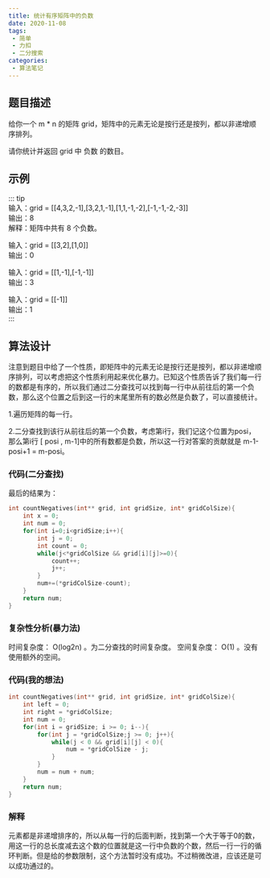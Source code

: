 ```yaml
---
title: 统计有序矩阵中的负数
date: 2020-11-08
tags:
 - 简单
 - 力扣
 - 二分搜索
categories:
 - 算法笔记
---
```



## 题目描述
给你一个 m * n 的矩阵 grid，矩阵中的元素无论是按行还是按列，都以非递增顺序排列。   

请你统计并返回 grid 中 负数 的数目。

## 示例
::: tip      
输入：grid = [[4,3,2,-1],[3,2,1,-1],[1,1,-1,-2],[-1,-1,-2,-3]]  
输出：8  
解释：矩阵中共有 8 个负数。  
 
输入：grid = [[3,2],[1,0]]  
输出：0  

输入：grid = [[1,-1],[-1,-1]]  
输出：3  

输入：grid = [[-1]]  
输出：1  
:::


## 算法设计
注意到题目中给了一个性质，即矩阵中的元素无论是按行还是按列，都以非递增顺序排列，可以考虑把这个性质利用起来优化暴力。已知这个性质告诉了我们每一行的数都是有序的，所以我们通过二分查找可以找到每一行中从前往后的第一个负数，那么这个位置之后到这一行的末尾里所有的数必然是负数了，可以直接统计。

1.遍历矩阵的每一行。

2.二分查找到该行从前往后的第一个负数，考虑第i行，我们记这个位置为posi，那么第i行 [ posi , m-1]中的所有数都是负数，所以这一行对答案的贡献就是 m-1-posi+1 = m-posi。

### 代码(二分查找)
最后的结果为：
```c
int countNegatives(int** grid, int gridSize, int* gridColSize){
    int x = 0;
    int num = 0;
    for(int i=0;i<gridSize;i++){
        int j = 0;
        int count = 0;
        while(j<*gridColSize && grid[i][j]>=0){
            count++;
            j++;
        }
        num+=(*gridColSize-count);
    }
    return num;
}
```

### 复杂性分析(暴力法)
时间复杂度： O(log2n) 。为二分查找的时间复杂度。
空间复杂度： O(1) 。没有使用额外的空间。

### 代码(我的想法)
```c
int countNegatives(int** grid, int gridSize, int* gridColSize){
    int left = 0;
    int right = *gridColSize;
    int num = 0;
    for(int i = gridSize; i >= 0; i--){
        for(int j = *gridColSize;j >= 0; j++){
            while(j < 0 && grid[i][j] < 0){
                num = *gridColSize - j;
            }
        }
        num = num + num;
    }
    return num;
}
```

### 解释
元素都是非递增排序的，所以从每一行的后面判断，找到第一个大于等于0的数，用这一行的总长度减去这个数的位置就是这一行中负数的个数，然后一行一行的循环判断。但是给的参数限制，这个方法暂时没有成功。不过稍微改进，应该还是可以成功通过的。